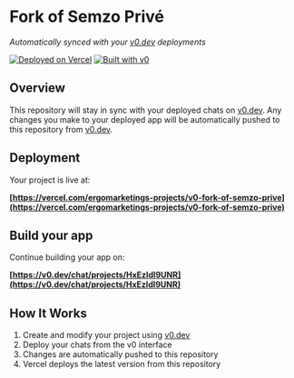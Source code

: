 # Fork of Semzo Privé

*Automatically synced with your [v0.dev](https://v0.dev) deployments*

[![Deployed on Vercel](https://img.shields.io/badge/Deployed%20on-Vercel-black?style=for-the-badge&logo=vercel)](https://vercel.com/ergomarketings-projects/v0-fork-of-semzo-prive)
[![Built with v0](https://img.shields.io/badge/Built%20with-v0.dev-black?style=for-the-badge)](https://v0.dev/chat/projects/HxEzIdI9UNR)

## Overview

This repository will stay in sync with your deployed chats on [v0.dev](https://v0.dev).
Any changes you make to your deployed app will be automatically pushed to this repository from [v0.dev](https://v0.dev).

## Deployment

Your project is live at:

**[https://vercel.com/ergomarketings-projects/v0-fork-of-semzo-prive](https://vercel.com/ergomarketings-projects/v0-fork-of-semzo-prive)**

## Build your app

Continue building your app on:

**[https://v0.dev/chat/projects/HxEzIdI9UNR](https://v0.dev/chat/projects/HxEzIdI9UNR)**

## How It Works

1. Create and modify your project using [v0.dev](https://v0.dev)
2. Deploy your chats from the v0 interface
3. Changes are automatically pushed to this repository
4. Vercel deploys the latest version from this repository